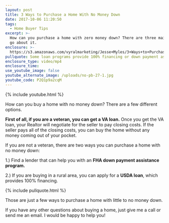 ```yaml
---
layout: post
title: 3 Ways to Purchase a Home With No Money Down
date: 2017-10-06 11:20:50
tags:
  - Home Buyer Tips
excerpt: >-
  How can you purchase a home with zero money down? There are three main ways to
  go about it.
enclosure: >-
  https://s3.amazonaws.com/vyralmarketing/Jesse+Myles/3+Ways+to+Purchase+a+Home+With+No+Money+Down.mp4
pullquote: Some loan programs provide 100% financing or down payment assistance.
enclosure_type: video/mp4
enclosure_time:
use_youtube_image: false
youtube_alternate_image: /uploads/no-pb-27-1.jpg
youtube_code: P2Q1p9a2cqM
---
```



{% include youtube.html %}

How can you buy a home with no money down? There are a few different options.

**First of all, if you are a veteran, you can get a VA loan.** Once you get the VA loan, your Realtor will negotiate for the seller to pay closing costs. If the seller pays all of the closing costs, you can buy the home without any money coming out of your pocket.

If you are not a veteran, there are two ways you can purchase a home with no money down:

1.) Find a lender that can help you with an **FHA down payment assistance program.**

2.) If you are buying in a rural area, you can apply for a **USDA loan**, which provides 100% financing.

{% include pullquote.html %}

Those are just a few ways to purchase a home with little to no money down.

If you have any other questions about buying a home, just give me a call or send me an email. I would be happy to help you!